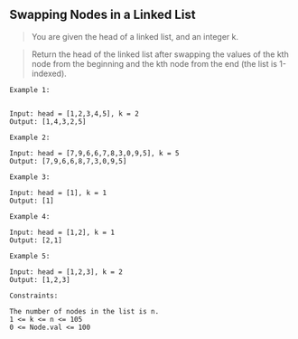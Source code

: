 ## Swapping Nodes in a Linked List

> You are given the head of a linked list, and an integer k.

> Return the head of the linked list after swapping the values of the kth node from the beginning and the kth node from the end (the list is 1-indexed).
```
Example 1:


Input: head = [1,2,3,4,5], k = 2
Output: [1,4,3,2,5]
```
```
Example 2:

Input: head = [7,9,6,6,7,8,3,0,9,5], k = 5
Output: [7,9,6,6,8,7,3,0,9,5]
```
```
Example 3:

Input: head = [1], k = 1
Output: [1]
```
```
Example 4:

Input: head = [1,2], k = 1
Output: [2,1]
```
```
Example 5:

Input: head = [1,2,3], k = 2
Output: [1,2,3]
```
```
Constraints:

The number of nodes in the list is n.
1 <= k <= n <= 105
0 <= Node.val <= 100
```
